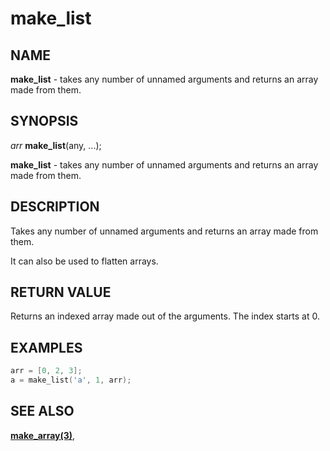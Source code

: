 # make_list

## NAME

**make_list** - takes any number of unnamed arguments and returns an array made from them.

## SYNOPSIS

*arr* **make_list**(any, ...);

**make_list** - takes any number of unnamed arguments and returns an array made from them.

## DESCRIPTION

Takes any number of unnamed arguments and returns an array made from them.

It can also be used to flatten arrays.

## RETURN VALUE

Returns an indexed array made out of the arguments. The index starts at 0.


## EXAMPLES

```cpp
arr = [0, 2, 3];
a = make_list('a', 1, arr);
```

## SEE ALSO

**[make_array(3)](make_array.md)**,
